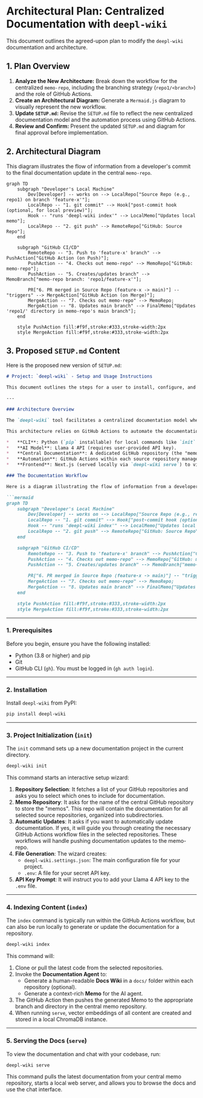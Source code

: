 # Architectural Plan: Centralized Documentation with `deepl-wiki`

This document outlines the agreed-upon plan to modify the `deepl-wiki` documentation and architecture.

## 1. Plan Overview

1.  **Analyze the New Architecture:** Break down the workflow for the centralized `memo-repo`, including the branching strategy (`repo1/<branch>`) and the role of GitHub Actions.
2.  **Create an Architectural Diagram:** Generate a `Mermaid.js` diagram to visually represent the new workflow.
3.  **Update `SETUP.md`:** Revise the `SETUP.md` file to reflect the new centralized documentation model and the automation process using GitHub Actions.
4.  **Review and Confirm:** Present the updated `SETUP.md` and diagram for final approval before implementation.

## 2. Architectural Diagram

This diagram illustrates the flow of information from a developer's commit to the final documentation update in the central `memo-repo`.

```mermaid
graph TD
    subgraph "Developer's Local Machine"
        Dev[Developer] -- works on --> LocalRepo["Source Repo (e.g., repo1) on branch 'feature-x'"];
        LocalRepo -- "1. git commit" --> Hook["post-commit hook (optional, for local preview)"];
        Hook -- "runs 'deepl-wiki index'" --> LocalMemo["Updates local memo"];
        LocalRepo -- "2. git push" --> RemoteRepo["GitHub: Source Repo"];
    end

    subgraph "GitHub CI/CD"
        RemoteRepo -- "3. Push to 'feature-x' branch" --> PushAction["GitHub Action (on Push)"];
        PushAction -- "4. Checks out memo-repo" --> MemoRepo["GitHub: memo-repo"];
        PushAction -- "5. Creates/updates branch" --> MemoBranch["memo-repo branch: 'repo1/feature-x'"];

        PR["6. PR merged in Source Repo (feature-x -> main)"] -- "triggers" --> MergeAction["GitHub Action (on Merge)"];
        MergeAction -- "7. Checks out memo-repo" --> MemoRepo;
        MergeAction -- "8. Updates main branch" --> FinalMemo["Updates 'repo1/' directory in memo-repo's main branch"];
    end

    style PushAction fill:#f9f,stroke:#333,stroke-width:2px
    style MergeAction fill:#f9f,stroke:#333,stroke-width:2px
```

## 3. Proposed `SETUP.md` Content

Here is the proposed new version of `SETUP.md`:

```markdown
# Project: `deepl-wiki` - Setup and Usage Instructions

This document outlines the steps for a user to install, configure, and use the `deepl-wiki` tool to generate and interact with documentation for their software projects.

---

### Architecture Overview

The `deepl-wiki` tool facilitates a centralized documentation model where multiple source code repositories have their documentation ("Memos") stored and versioned in a single, central "memo" repository on GitHub.

This architecture relies on GitHub Actions to automate the documentation lifecycle. When developers push changes to their repositories, a corresponding branch is created in the memo repository. When a pull request is merged, the main documentation in the memo repository is updated.

*   **CLI**: Python (`pip` installable) for local commands like `init` and `index`.
*   **AI Model**: Llama 4 API (requires user-provided API key).
*   **Central Documentation**: A dedicated GitHub repository (the "memo-repo") stores all generated documentation.
*   **Automation**: GitHub Actions within each source repository manage the process of updating the memo-repo.
*   **Frontend**: Next.js (served locally via `deepl-wiki serve`) to view docs and chat with the codebase.

### The Documentation Workflow

Here is a diagram illustrating the flow of information from a developer's commit to the final documentation update:

```mermaid
graph TD
    subgraph "Developer's Local Machine"
        Dev[Developer] -- works on --> LocalRepo["Source Repo (e.g., repo1) on branch 'feature-x'"];
        LocalRepo -- "1. git commit" --> Hook["post-commit hook (optional, for local preview)"];
        Hook -- "runs 'deepl-wiki index'" --> LocalMemo["Updates local memo"];
        LocalRepo -- "2. git push" --> RemoteRepo["GitHub: Source Repo"];
    end

    subgraph "GitHub CI/CD"
        RemoteRepo -- "3. Push to 'feature-x' branch" --> PushAction["GitHub Action (on Push)"];
        PushAction -- "4. Checks out memo-repo" --> MemoRepo["GitHub: memo-repo"];
        PushAction -- "5. Creates/updates branch" --> MemoBranch["memo-repo branch: 'repo1/feature-x'"];

        PR["6. PR merged in Source Repo (feature-x -> main)"] -- "triggers" --> MergeAction["GitHub Action (on Merge)"];
        MergeAction -- "7. Checks out memo-repo" --> MemoRepo;
        MergeAction -- "8. Updates main branch" --> FinalMemo["Updates 'repo1/' directory in memo-repo's main branch"];
    end

    style PushAction fill:#f9f,stroke:#333,stroke-width:2px
    style MergeAction fill:#f9f,stroke:#333,stroke-width:2px
```

---

### 1. Prerequisites

Before you begin, ensure you have the following installed:

*   Python (3.8 or higher) and pip
*   Git
*   GitHub CLI (`gh`). You must be logged in (`gh auth login`).

---

### 2. Installation

Install `deepl-wiki` from PyPI:

```bash
pip install deepl-wiki
```

---

### 3. Project Initialization (`init`)

The `init` command sets up a new documentation project in the current directory.

```bash
deepl-wiki init
```

This command starts an interactive setup wizard:

1.  **Repository Selection**: It fetches a list of your GitHub repositories and asks you to select which ones to include for documentation.
2.  **Memo Repository**: It asks for the name of the central GitHub repository to store the "memos". This repo will contain the documentation for all selected source repositories, organized into subdirectories.
3.  **Automatic Updates**: It asks if you want to automatically update documentation. If yes, it will guide you through creating the necessary GitHub Actions workflow files in the selected repositories. These workflows will handle pushing documentation updates to the memo-repo.
4.  **File Generation**: The wizard creates:
    *   `deepl-wiki.settings.json`: The main configuration file for your project.
    *   `.env`: A file for your secret API key.
5.  **API Key Prompt**: It will instruct you to add your Llama 4 API key to the `.env` file.

---

### 4. Indexing Content (`index`)

The `index` command is typically run within the GitHub Actions workflow, but can also be run locally to generate or update the documentation for a repository.

```bash
deepl-wiki index
```

This command will:
1.  Clone or pull the latest code from the selected repositories.
2.  Invoke the **Documentation Agent** to:
    *   Generate a human-readable **Docs Wiki** in a `docs/` folder within each repository (optional).
    *   Generate a context-rich **Memo** for the AI agent.
3.  The GitHub Action then pushes the generated Memo to the appropriate branch and directory in the central memo repository.
4.  When running `serve`, vector embeddings of all content are created and stored in a local ChromaDB instance.

---

### 5. Serving the Docs (`serve`)

To view the documentation and chat with your codebase, run:

```bash
deepl-wiki serve
```

This command pulls the latest documentation from your central memo repository, starts a local web server, and allows you to browse the docs and use the chat interface.
